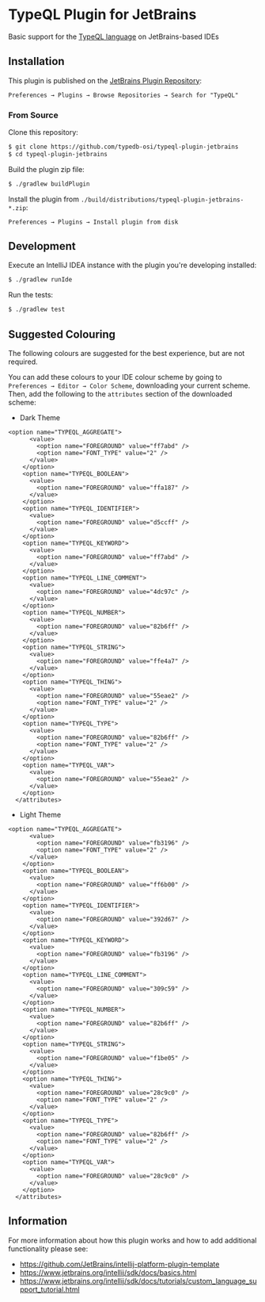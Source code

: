 # TypeQL Plugin for JetBrains

<!-- Plugin description -->

Basic support for the [TypeQL language](https://github.com/vaticle/typeql) on JetBrains-based IDEs

<!-- Plugin description end -->

## Installation

This plugin is published on the [JetBrains Plugin Repository](https://plugins.jetbrains.com/plugin/17912-typeql):

    Preferences → Plugins → Browse Repositories → Search for "TypeQL"

### From Source

Clone this repository:
```bash
$ git clone https://github.com/typedb-osi/typeql-plugin-jetbrains
$ cd typeql-plugin-jetbrains
```

Build the plugin zip file:

```bash
$ ./gradlew buildPlugin
```

Install the plugin from `./build/distributions/typeql-plugin-jetbrains-*.zip`:

    Preferences → Plugins → Install plugin from disk

## Development

Execute an IntelliJ IDEA instance with the plugin you're developing installed:

```bash
$ ./gradlew runIde
```

Run the tests:

```bash
$ ./gradlew test
```

## Suggested Colouring

The following colours are suggested for the best experience, but are not required. 

You can add these colours to your IDE colour scheme by going to `Preferences → Editor → Color Scheme`, downloading your current scheme. Then, add the following to the `attributes` section of the downloaded scheme:

- Dark Theme

```
<option name="TYPEQL_AGGREGATE">
      <value>
        <option name="FOREGROUND" value="ff7abd" />
        <option name="FONT_TYPE" value="2" />
      </value>
    </option>
    <option name="TYPEQL_BOOLEAN">
      <value>
        <option name="FOREGROUND" value="ffa187" />
      </value>
    </option>
    <option name="TYPEQL_IDENTIFIER">
      <value>
        <option name="FOREGROUND" value="d5ccff" />
      </value>
    </option>
    <option name="TYPEQL_KEYWORD">
      <value>
        <option name="FOREGROUND" value="ff7abd" />
      </value>
    </option>
    <option name="TYPEQL_LINE_COMMENT">
      <value>
        <option name="FOREGROUND" value="4dc97c" />
      </value>
    </option>
    <option name="TYPEQL_NUMBER">
      <value>
        <option name="FOREGROUND" value="82b6ff" />
      </value>
    </option>
    <option name="TYPEQL_STRING">
      <value>
        <option name="FOREGROUND" value="ffe4a7" />
      </value>
    </option>
    <option name="TYPEQL_THING">
      <value>
        <option name="FOREGROUND" value="55eae2" />
        <option name="FONT_TYPE" value="2" />
      </value>
    </option>
    <option name="TYPEQL_TYPE">
      <value>
        <option name="FOREGROUND" value="82b6ff" />
        <option name="FONT_TYPE" value="2" />
      </value>
    </option>
    <option name="TYPEQL_VAR">
      <value>
        <option name="FOREGROUND" value="55eae2" />
      </value>
    </option>
  </attributes>
```

- Light Theme

```
<option name="TYPEQL_AGGREGATE">
      <value>
        <option name="FOREGROUND" value="fb3196" />
        <option name="FONT_TYPE" value="2" />
      </value>
    </option>
    <option name="TYPEQL_BOOLEAN">
      <value>
        <option name="FOREGROUND" value="ff6b00" />
      </value>
    </option>
    <option name="TYPEQL_IDENTIFIER">
      <value>
        <option name="FOREGROUND" value="392d67" />
      </value>
    </option>
    <option name="TYPEQL_KEYWORD">
      <value>
        <option name="FOREGROUND" value="fb3196" />
      </value>
    </option>
    <option name="TYPEQL_LINE_COMMENT">
      <value>
        <option name="FOREGROUND" value="309c59" />
      </value>
    </option>
    <option name="TYPEQL_NUMBER">
      <value>
        <option name="FOREGROUND" value="82b6ff" />
      </value>
    </option>
    <option name="TYPEQL_STRING">
      <value>
        <option name="FOREGROUND" value="f1be05" />
      </value>
    </option>
    <option name="TYPEQL_THING">
      <value>
        <option name="FOREGROUND" value="28c9c0" />
        <option name="FONT_TYPE" value="2" />
      </value>
    </option>
    <option name="TYPEQL_TYPE">
      <value>
        <option name="FOREGROUND" value="82b6ff" />
        <option name="FONT_TYPE" value="2" />
      </value>
    </option>
    <option name="TYPEQL_VAR">
      <value>
        <option name="FOREGROUND" value="28c9c0" />
      </value>
    </option>
  </attributes>
```

## Information

For more information about how this plugin works and how to add additional functionality please see:
 - https://github.com/JetBrains/intellij-platform-plugin-template
 - https://www.jetbrains.org/intellij/sdk/docs/basics.html
 - https://www.jetbrains.org/intellij/sdk/docs/tutorials/custom_language_support_tutorial.html
